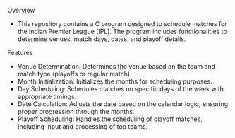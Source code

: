 Overview<br>
* This repository contains a C program designed to schedule matches for the Indian Premier League (IPL). The program includes functionalities to determine venues, match days, dates, and playoff details.

Features<br>
* Venue Determination: Determines the venue based on the team and match type (playoffs or regular match).
* Month Initialization: Initializes the months for scheduling purposes.
* Day Scheduling: Schedules matches on specific days of the week with appropriate timings.
* Date Calculation: Adjusts the date based on the calendar logic, ensuring proper progression through the months.
* Playoff Scheduling: Handles the scheduling of playoff matches, including input and processing of top teams.
